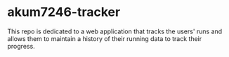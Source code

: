 # akum7246-tracker
This repo is dedicated to a web application that tracks the users' runs and allows them to maintain a history of their running data to track their progress.
